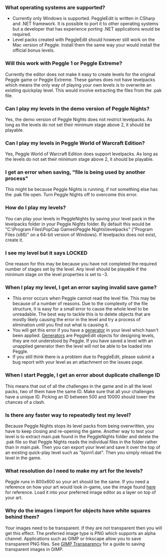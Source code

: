 
### What operating systems are supported? ###
  * Currently only Windows is supported. PeggleEdit is written in CSharp and .NET framework. It is possible to port it to other operating systems but a developer that has experience porting .NET applications would be required.
  * Level packs created with PeggleEdit should however still work on the Mac version of Peggle. Install them the same way your would install the official bonus levels.

### Will this work with Peggle 1 or Peggle Extreme? ###
Currently the editor does not make it easy to create levels for the original Peggle game or Peggle Extreme. These games does not have levelpacks which means the only way of playing your own levels is to overwrite an existing quickplay level. This would involve extracting the files from the .pak file.

### Can I play my levels in the demo version of Peggle Nights? ###
Yes, the demo version of Peggle Nights does not restrict levelpacks. As long as the levels do not set their minimum stage above 2, it should be playable.

### Can I play my levels in Peggle World of Warcraft Edition? ###
Yes, Peggle World of Warcraft Edition does support levelpacks. As long as the levels do not set their minimum stage above 2, it should be playable.

### I get an error when saving, "file is being used by another process" ###
This might be because Peggle Nights is running, if not something else has the .pak file open. Turn Peggle Nights off to overcome this error.

### How do I play my levels? ###
You can play your levels in PeggleNights by saving your level pack in the levelpacks folder in your Peggle Nights folder. By default this would be "C:\Program Files\PopCap Games\Peggle Nights\levelpacks\" ("Program Files (x86)" on a 64-bit version of Windows). If levelpacks does not exist, create it.

### I see my level but it says LOCKED ###
One reason for this may be because you have not completed the required number of stages set by the level. Any level should be playable if the minimum stage on the level properties is set to -3.

### When I play my level, I get an error saying invalid save game? ###
  * This error occurs when Peggle cannot read the level file. This may be because of a number of reasons. Due to the complexity of the file structure, it is easy for a small error to cause the whole level to be unreadable. The best way to tackle this is to delete objects that are mostly likely causing the error in the level and try a process of elimination until you find out what is causing it.
  * You will get this error if you have a [generator](Generators.md) in your level which hasn't been applied. [Generators](Generators.md) are PeggleEdit objects for designing levels, they are not understood by Peggle. If you have saved a level with an unapplied generator then the level will not be able to be loaded into Peggle.
  * If you still think there is a problem due to PeggleEdit, please submit a bug report with your level as an attachment on the issues page.

### When I start Peggle, I get an error about duplicate challenge ID ###
This means that out of all the challenges in the game and in all the level packs, two of them have the same ID. Make sure that all your challenges have a unique ID. Picking an ID between 500 and 10000 should lower the chances of a clash.

### Is there any faster way to repeatedly test my level? ###
Because Peggle Nights stops its level packs from being overwritten, you have to keep closing and re-opening the game. Another way to test your level is to extract main.pak found in the PeggleNights folder and delete the .pak file so that Peggle Nights reads the individual files in the folder rather than in main.pak. Then you can export your level and save it over the top of an existing quick-play level such as "bjorn1.dat". Then you simply reload the level in the game.

### What resolution do I need to make my art for the levels? ###
Peggle runs in 800x600 so your art should be the same. If you need a reference on how your art would look in-game, use the image found [here](img/bg_template.png) for reference. Load it into your preferred image editor as a layer on top of your art.

### Why do the images I import for objects have white squares behind them? ###
Your images need to be transparent. If they are not transparent then you will get this effect. The preferred image type is PNG which supports an alpha channel. Applications such as GIMP or Inkscape allow you to save transparent PNG files. See [GIMP Transparency](http://docs.gimp.org/en/gimp-using-web-transparency.html) for a guide to saving transparent images in GIMP.
